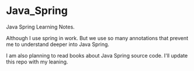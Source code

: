 # Java_Spring

Java Spring Learning Notes.

Although I use spring in work. But we use so many annotations that prevent me to understand deeper into Java Spring.

I am also planning to read books about Java Spring source code. 
I'll update this repo with my leaning.
